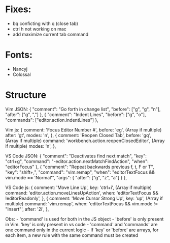 # Fixes: 
 - bq conficting with q (close tab)
 - ctrl h not working on mac
 - add maximize current tab command



# Fonts:
  - Nancyj
  - Colossal


# Structure

  Vim JSON:
  {
    "comment": "Go forth in change list",
    "before": ["g", "g", "n"],
    "after": ["g", ","]
  },
  {
    "comment": "Indent Lines",
    "before": ["g", "o"],
    "commands": ["editor.action.indentLines"]
  },

  Vim js:
  {
    comment: 'Focus Editor Number #',
    before: 'eg', (Array if multiple)
    after: 'gt',
    modes: 'n',
  },
  {
    comment: 'Reopen Closed Tab',
    before: 'gq', (Array if multiple)
    command: 'workbench.action.reopenClosedEditor', (Array if multiple)
    modes: 'n',
  },


  VS Code JSON: 
  {
    "comment": "Deactivates find next match",
    "key": "ctrl+g",
    "command": "-editor.action.nextMatchFindAction",
    "when": "editorFocus"
  },
  {
    "comment": "Repeat backwards previous f, t, F or T",
    "key": "shift+,",
    "command": "vim.remap",
    "when": "editorTextFocus && vim.mode == 'Normal'",
    "args": {
      "after": ["g", "z", "a"]
    }
  },

  VS Code js:
  {
    comment: 'Move Line Up',
    key: 'ctrl+i', (Array if multiple)
    command: 'editor.action.moveLinesUpAction',
    when: 'editorTextFocus && !editorReadonly',
  },
  {
    comment: 'Move Cursor Strong Up',
    key: 'up', (Array if multiple)
    command: 'vim.remap',
    when: 'editorTextFocus && vim.mode != "Insert"',
    after: '2i',
  },
  

  Obs:
    - 'command' is used for both in the JS object
    - 'before' is only present in Vim. 'key' is only present in vs code
    - 'command' and 'commands' are one command only in the current logic
    - If 'key' or 'before' are arrays, for each item, a new rule with the same command must be created